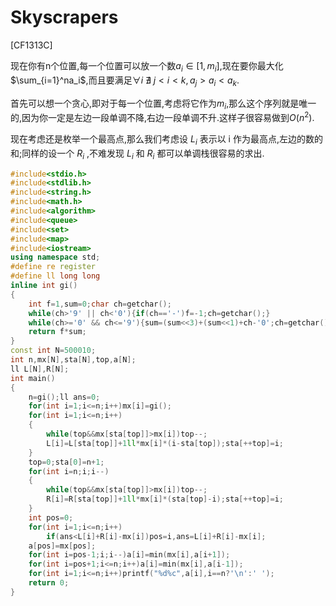 # Skyscrapers

[CF1313C]

现在你有n个位置,每一个位置可以放一个数$a_i \in [1,m_i]$,现在要你最大化$\sum_{i=1}^na_i$,而且要满足$\forall i\ \nexists\ j < i < k, a_j > a_i < a_k$.

首先可以想一个贪心,即对于每一个位置,考虑将它作为$m_i$,那么这个序列就是唯一的,因为你一定是左边一段单调不降,右边一段单调不升.这样子很容易做到$O(n^2)$.

现在考虑还是枚举一个最高点,那么我们考虑设 $L_i$ 表示以 i 作为最高点,左边的数的和;同样的设一个 $R_i$ ,不难发现 $L_i$ 和 $R_i$ 都可以单调栈很容易的求出.

```cpp
#include<stdio.h>
#include<stdlib.h>
#include<string.h>
#include<math.h>
#include<algorithm>
#include<queue>
#include<set>
#include<map>
#include<iostream>
using namespace std;
#define re register
#define ll long long
inline int gi()
{
	int f=1,sum=0;char ch=getchar();
	while(ch>'9' || ch<'0'){if(ch=='-')f=-1;ch=getchar();}
	while(ch>='0' && ch<='9'){sum=(sum<<3)+(sum<<1)+ch-'0';ch=getchar();}
	return f*sum;
}
const int N=500010;
int n,mx[N],sta[N],top,a[N];
ll L[N],R[N];
int main()
{
	n=gi();ll ans=0;
	for(int i=1;i<=n;i++)mx[i]=gi();
	for(int i=1;i<=n;i++)
	{
		while(top&&mx[sta[top]]>mx[i])top--;
		L[i]=L[sta[top]]+1ll*mx[i]*(i-sta[top]);sta[++top]=i;
	}
	top=0;sta[0]=n+1;
	for(int i=n;i;i--)
	{
		while(top&&mx[sta[top]]>mx[i])top--;
		R[i]=R[sta[top]]+1ll*mx[i]*(sta[top]-i);sta[++top]=i;
	}
	int pos=0;
	for(int i=1;i<=n;i++)
		if(ans<L[i]+R[i]-mx[i])pos=i,ans=L[i]+R[i]-mx[i];
	a[pos]=mx[pos];
	for(int i=pos-1;i;i--)a[i]=min(mx[i],a[i+1]);
	for(int i=pos+1;i<=n;i++)a[i]=min(mx[i],a[i-1]);
	for(int i=1;i<=n;i++)printf("%d%c",a[i],i==n?'\n':' ');
	return 0;
}
```